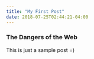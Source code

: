 ```yaml
---
title: "My First Post"
date: 2018-07-25T02:44:21-04:00
---
```

### The Dangers of the Web
This is just a sample post =)
